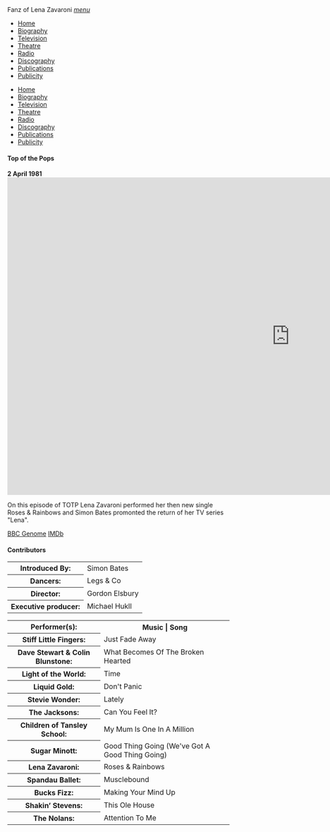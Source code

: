 <!DOCTYPE html>
<html>
<head>
<!--  Enabled DNS prefetching  -->
<meta http-equiv="x-dns-prefetch-control" content="on">

<!-- Meta Tags properties  -->
<meta property="og:title" content="TOTP - 2 April 1981"/>
<meta property="og:description" content="On this episode of TOTP Lena Zavaroni performed her new single Roses &amp; Rainbows and Simon Bates promonted the return of her TV series &quot;Lena&quot;. Click on link for details and Youtube clip of Lena's performance.">
<meta property="og:image" content="https://img.youtube.com/vi/mJnu_y_gf1M/hqdefault.jpg"/>

<!-- Meta Tags names  -->
<meta name="title" content="TOTP - 2 April 1981"/>
<meta name="description" content="On this episode of TOTP Lena Zavaroni performed her new single Roses &amp; Rainbows and Simon Bates promonted the return of her TV series &quot;Lena&quot;. Click on link for details and Youtube clip of Lena's performance.">
<meta name="image" content="https://img.youtube.com/vi/mJnu_y_gf1M/hqdefault.jpg"/>
<meta name="viewport" content="width=device-width, initial-scale=1" />

<!-- Twitter Card Meta Tags  -->
<meta name="twitter:card" content="summary" />

<meta http-equiv="Content-Type" content="text/html; charset=UTF-8"/>

<!-- CSS-->
<link rel="stylesheet" href="https://cdnjs.cloudflare.com/ajax/libs/font-awesome/4.7.0/css/font-awesome.min.css" />
<link href="https://fonts.googleapis.com/icon?family=Material+Icons" rel="stylesheet" />
<link href="/materialize/css/materialize.min.css" type="text/css" rel="stylesheet" media="screen" />
<link href="/materialize/css/style.css" type="text/css" rel="stylesheet" media="screen" />

<title>TOTP - 2 April 1981</title>
</head>

<body>
<div class="navbar-fixed">
<nav>
<div class="nav-wrapper">
<a class="brand-logo truncate">Fanz of Lena Zavaroni</a>
<a href="#" data-target="mobile-demo" class="sidenav-trigger"><i class="material-icons">menu</i></a>
<ul class="right hide-on-med-and-down">
<li><a href="/"><i class="fa fa-home"></i> Home</a></li>
<li><a href="/biography/biography.html"><i class="fa fa-female"></i> Biography</a></li>
<li class="active"><a href="/television/television.html"><i class="fa fa-television"></i> Television</a></li>
<li><a href="/theatre/theatre.html"><i class="fa fa-institution"></i> Theatre</a></li>
<li><a href="/radio/radio.html"><i class="fa fa-microphone"></i> Radio</a></li>
<li><a href="/discography/discography.html"><i class="fa fa-music"></i> Discography</a></li>
<li><a href="/publications/publications.html"><i class="fa fa-newspaper-o"></i> Publications</a></li>
<li><a href="/publicity/publicity.html"><i class="fa fa-photo"></i> Publicity</a></li>

</ul>
</div>
</nav>
</div>

<ul class="sidenav" id="mobile-demo">
<li><a href="/"><i class="fa fa-home"></i> Home</a></li>
<li><a href="/biography/biography.html"><i class="fa fa-female"></i> Biography</a></li>
<li class="active"><a href="/television/television.html"><i class="fa fa-television"></i> Television</a></li>
<li><a href="/theatre/theatre.html"><i class="fa fa-institution"></i> Theatre</a></li>
<li><a href="/radio/radio.html"><i class="fa fa-microphone"></i> Radio</a></li>
<li><a href="/discography/discography.html"><i class="fa fa-music"></i> Discography</a></li>
<li><a href="/publications/publications.html"><i class="fa fa-newspaper-o"></i> Publications</a></li>
<li><a href="/publicity/publicity.html"><i class="fa fa-photo"></i> Publicity</a></li>

</ul>

<main class="Main-Default">
<article>
<div class="row">
<div class="col s12 m6 offset-m3">
<div class="card">
<div class="card-content flow-text">
<h4><i class="fa fa-television"></i> Top of the Pops</h4>
<strong>2 April 1981</strong>
<div class="video-container">
<div class="video-wrap">
<div class="video">
<iframe width="1280" height="720" src="https://www.youtube.com/embed/mJnu_y_gf1M" frameborder="0" allow="accelerometer; autoplay; encrypted-media; gyroscope; picture-in-picture" allowfullscreen></iframe>
</div></div></div>
<p>On this episode of TOTP Lena Zavaroni performed her then new single Roses &amp; Rainbows and Simon Bates promonted the return of her TV series &quot;Lena&quot;.</p>
</div>
<div class="card-action flow-text">
<a href="http://genome.ch.bbc.co.uk/a2199536871c48fd804b4cb181733106">BBC Genome</a>
<a href="http://www.imdb.com/title/tt0730519">IMDb</a>
</div></div></div></div>

<div class="row">
<div class="col s12 m6 offset-m3">
<div class="card">
<div class="card-content flow-text">
<h4><i class="fa fa-info"></i> Contributors</h4>
<table class="flow-text striped">
<tr><th>Introduced By:</th> <td>Simon Bates</td></tr>
<tr><th>Dancers:</th> <td>Legs & Co</td></tr>
<tr><th>Director:</th> <td>Gordon Elsbury</td></tr>
<tr><th>Executive producer:</th> <td>Michael Hukll</td></tr>
</table>
</div></div></div></div>

<div class="row">
<div class="col s12 m6 offset-m3">
<div class="card">
<div class="card-content flow-text">
<table class="flow-text striped">
<tr><th><i class="fa fa-info"></i> Performer(s):</th> <th><i class="fa fa-music"></i> Music | Song</th></tr>
<tr><th>Stiff Little Fingers:</th> <td>Just Fade Away</td></tr>
<tr><th>Dave Stewart & Colin Blunstone:</th> <td>What Becomes Of The Broken Hearted</td></tr>
<tr><th>Light of the World:</th> <td>Time</td></tr>
<tr><th>Liquid Gold:</th> <td>Don't Panic</td></tr>
<tr><th>Stevie Wonder:</th> <td>Lately</td></tr>
<tr><th>The Jacksons:</th> <td>Can You Feel It?</td></tr>
<tr><th>Children of Tansley School:</th> <td>My Mum Is One In A Million</td></tr>
<tr><th>Sugar Minott:</th> <td>Good Thing Going (We've Got A Good Thing Going)</td></tr>
<tr><th>Lena Zavaroni:</th> <td>Roses & Rainbows</td></tr>
<tr><th>Spandau Ballet:</th> <td>Musclebound</td></tr>
<tr><th>Bucks Fizz:</th> <td>Making Your Mind Up</td></tr>
<tr><th>Shakin&#8217; Stevens:</th> <td>This Ole House</td></tr>
<tr><th>The Nolans:</th> <td>Attention To Me</td></tr>
</table>
</div></div></div></div>
</article>
</main>
<!-- Scripts -->
<script src="https://code.jquery.com/jquery-2.1.1.min.js"></script>
<script src="/materialize/js/materialize.min.js"></script>
<script src="/materialize/js/init.js"></script>
<script src="/materialize/js/video.js"></script>
</body>
</html>
